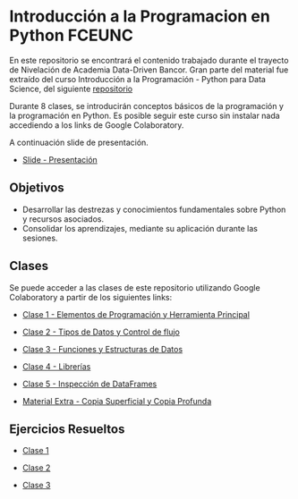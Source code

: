 # Introducción a la Programacion en Python FCEUNC
En este repositorio se encontrará el contenido trabajado durante el trayecto de Nivelación de Academia Data-Driven Bancor.
Gran parte del material fue extraído del curso Introducción a la Programación - Python para Data Science, del siguiente [repositorio](https://github.com/lbiedma/IntroProgramacionFCEUNC) 

Durante 8 clases, se introducirán conceptos básicos de la programación y la programación en Python. Es posible seguir este curso sin instalar nada accediendo a los links de Google Colaboratory.

A continuación slide de presentación. 

- [Slide - Presentación](https://docs.google.com/presentation/d/144HMt0lCxCiYPDR0kiCiNsXD3VzhW37Z/edit#slide=id.g12067c7cd4f_0_36)



## Objetivos

- Desarrollar las destrezas y conocimientos fundamentales sobre Python y recursos asociados.
- Consolidar los aprendizajes, mediante su aplicación durante las sesiones.

## Clases
Se puede acceder a las clases de este repositorio utilizando Google Colaboratory a partir de los siguientes links:

- [Clase 1 - Elementos de Programación y Herramienta Principal](https://colab.research.google.com/github/martinezarraigadamaria/IntroduccionProgramacionPythonFCEUNC/blob/master/clases/IntroProgPython_clase1.ipynb)

- [Clase 2 - Tipos de Datos y Control de flujo](https://colab.research.google.com/github/martinezarraigadamaria/IntroduccionProgramacionPythonFCEUNC/blob/master/clases/IntroProgPython_clase2.ipynb)

- [Clase 3 - Funciones y Estructuras de Datos](https://colab.research.google.com/github/martinezarraigadamaria/IntroduccionProgramacionPythonFCEUNC/blob/master/clases/IntroProgPython_clase3.ipynb)

- [Clase 4 - Librerías](https://colab.research.google.com/github/martinezarraigadamaria/IntroduccionProgramacionPythonFCEUNC/blob/master/clases/IntroProgPython_clase4.ipynb)

- [Clase 5 - Inspección de DataFrames](https://colab.research.google.com/github/martinezarraigadamaria/IntroduccionProgramacionPythonFCEUNC/blob/master/clases/IntroProgPython_clase5.ipynb)

- [Material Extra - Copia Superficial y Copia Profunda](https://colab.research.google.com/github/martinezarraigadamaria/IntroduccionProgramacionPythonFCEUNC/blob/master/clases/copyVsDeepCopy.ipynb)

## Ejercicios Resueltos

- [Clase 1](https://colab.research.google.com/github/martinezarraigadamaria/IntroduccionProgramacionPythonFCEUNC/blob/master/ejerciciosResueltos/IntroProgPython_clase1_ejercicios.ipynb)

- [Clase 2](https://colab.research.google.com/github/martinezarraigadamaria/IntroduccionProgramacionPythonFCEUNC/blob/master/ejerciciosResueltos/IntroProgPython_clase2_ejercicios.ipynb)

- [Clase 3](https://colab.research.google.com/github/martinezarraigadamaria/IntroduccionProgramacionPythonFCEUNC/blob/master/ejerciciosResueltos/IntroProgPython_clase3_ejercicios.ipynb)

